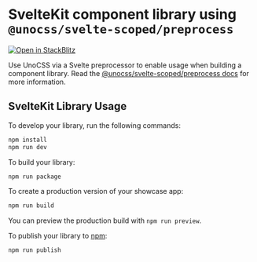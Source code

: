 # SvelteKit component library using `@unocss/svelte-scoped/preprocess`

[![Open in StackBlitz](https://developer.stackblitz.com/img/open_in_stackblitz_small.svg)](https://stackblitz.com/fork/github/unocss/unocss/tree/main/examples/sveltekit-preprocess)

Use UnoCSS via a Svelte preprocessor to enable usage when building a component library. Read the [@unocss/svelte-scoped/preprocess docs](https://unocss.dev/integrations/svelte-scoped#preprocessor) for more information.

## SvelteKit Library Usage

To develop your library, run the following commands:

```bash
npm install
npm run dev
```

To build your library:

```bash
npm run package
```

To create a production version of your showcase app:

```bash
npm run build
```

You can preview the production build with `npm run preview`.

To publish your library to [npm](https://www.npmjs.com):

```bash
npm run publish
```
